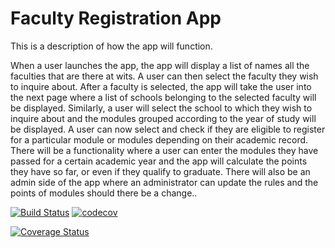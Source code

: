 # Faculty Registration App


This is a description of how the app will function.

When a user launches the app, the app will display a list of names all the faculties that are there at wits. A user can then select the faculty they wish to inquire about. After a faculty is selected, the app will take the user into the next page where a list of schools belonging to the selected faculty will be displayed. Similarly, a user will select the school to which they wish to inquire about and the modules grouped according to the year of study will be displayed. A user can now select and check if they are eligible to register for a particular module or modules depending on their academic record. There will be a functionality where a user can enter the modules they have passed for a certain academic year and the app will calculate the points they have so far, or even if they qualify to graduate. There will also be an admin side of the app where an administrator can update the rules and the points of modules should there be a change..

[![Build Status](https://travis-ci.org/sudocoms3009/registration-app.svg?branch=master)](https://travis-ci.org/sudocoms3009/registration-app)
[![codecov](https://codecov.io/gh/sudocoms3009/registration-app/branch/master/graph/badge.svg)](https://codecov.io/gh/sudocoms3009/registration-app)

[![Coverage Status](https://coveralls.io/repos/github/1395505/sudocoms3009-registration-app/badge.svg?branch=master)](https://coveralls.io/github/1395505/sudocoms3009-registration-app?branch=master)
